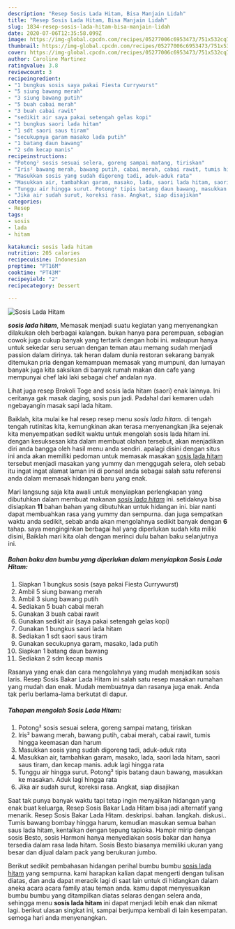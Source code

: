 ```yaml
---
description: "Resep Sosis Lada Hitam, Bisa Manjain Lidah"
title: "Resep Sosis Lada Hitam, Bisa Manjain Lidah"
slug: 1834-resep-sosis-lada-hitam-bisa-manjain-lidah
date: 2020-07-06T12:35:58.099Z
image: https://img-global.cpcdn.com/recipes/05277006c6953473/751x532cq70/sosis-lada-hitam-foto-resep-utama.jpg
thumbnail: https://img-global.cpcdn.com/recipes/05277006c6953473/751x532cq70/sosis-lada-hitam-foto-resep-utama.jpg
cover: https://img-global.cpcdn.com/recipes/05277006c6953473/751x532cq70/sosis-lada-hitam-foto-resep-utama.jpg
author: Caroline Martinez
ratingvalue: 3.8
reviewcount: 3
recipeingredient:
- "1 bungkus sosis saya pakai Fiesta Currywurst"
- "5 siung bawang merah"
- "3 siung bawang putih"
- "5 buah cabai merah"
- "3 buah cabai rawit"
- "sedikit air saya pakai setengah gelas kopi"
- "1 bungkus saori lada hitam"
- "1 sdt saori saus tiram"
- "secukupnya garam masako lada putih"
- "1 batang daun bawang"
- "2 sdm kecap manis"
recipeinstructions:
- "Potong² sosis sesuai selera, goreng sampai matang, tiriskan"
- "Iris² bawang merah, bawang putih, cabai merah, cabai rawit, tumis hingga keemasan dan harum"
- "Masukkan sosis yang sudah digoreng tadi, aduk-aduk rata"
- "Masukkan air, tambahkan garam, masako, lada, saori lada hitam, saori saus tiram, dan kecap manis. aduk lagi hingga rata"
- "Tunggu air hingga surut. Potong² tipis batang daun bawang, masukkan ke masakan. Aduk lagi hingga rata"
- "Jika air sudah surut, koreksi rasa. Angkat, siap disajikan"
categories:
- Resep
tags:
- sosis
- lada
- hitam

katakunci: sosis lada hitam 
nutrition: 205 calories
recipecuisine: Indonesian
preptime: "PT16M"
cooktime: "PT43M"
recipeyield: "2"
recipecategory: Dessert

---
```



![Sosis Lada Hitam](https://img-global.cpcdn.com/recipes/05277006c6953473/751x532cq70/sosis-lada-hitam-foto-resep-utama.jpg)

<b><i>sosis lada hitam</i></b>, Memasak menjadi suatu kegiatan yang menyenangkan dilakukan oleh berbagai kalangan. bukan hanya para perempuan, sebagian cowok juga cukup banyak yang tertarik dengan hobi ini. walaupun hanya untuk sekedar seru seruan dengan teman atau memang sudah menjadi passion dalam dirinya. tak heran dalam dunia restoran sekarang banyak ditemukan pria dengan kemampuan memasak yang mumpuni, dan lumayan banyak juga kita saksikan di banyak rumah makan dan cafe yang mempunyai chef laki laki sebagai chef andalan nya.

Lihat juga resep Brokoli Toge and sosis lada hitam (saori) enak lainnya. Ini ceritanya gak masak daging, sosis pun jadi. Padahal dari kemaren udah ngebayangin masak sapi lada hitam.

Baiklah, kita mulai ke hal resep resep menu <i>sosis lada hitam</i>. di tengah tengah rutinitas kita, kemungkinan akan terasa menyenangkan jika sejenak kita menyempatkan sedikit waktu untuk mengolah sosis lada hitam ini. dengan kesuksesan kita dalam membuat olahan tersebut, akan menjadikan diri anda bangga oleh hasil menu anda sendiri. apalagi disini dengan situs ini anda akan memiliki pedoman untuk memasak masakan <u>sosis lada hitam</u> tersebut menjadi masakan yang yummy dan menggugah selera, oleh sebab itu ingat ingat alamat laman ini di ponsel anda sebagai salah satu referensi anda dalam memasak hidangan baru yang enak.


Mari langsung saja kita awali untuk menyiapkan perlengkapan yang dibutuhkan dalam membuat makanan <u><i>sosis lada hitam</i></u> ini. setidaknya bisa disiapkan <b>11</b> bahan bahan yang dibutuhkan untuk hidangan ini. biar nanti dapat membuahkan rasa yang yummy dan sempurna. dan juga sempatkan waktu anda sedikit, sebab anda akan mengolahnya sedikit banyak dengan <b>6</b> tahap. saya menginginkan berbagai hal yang diperlukan sudah kita miliki disini, Baiklah mari kita olah dengan merinci dulu bahan baku selanjutnya ini.

<!--inarticleads1-->

##### Bahan baku dan bumbu yang diperlukan dalam menyiapkan Sosis Lada Hitam:

1. Siapkan 1 bungkus sosis (saya pakai Fiesta Currywurst)
1. Ambil 5 siung bawang merah
1. Ambil 3 siung bawang putih
1. Sediakan 5 buah cabai merah
1. Gunakan 3 buah cabai rawit
1. Gunakan sedikit air (saya pakai setengah gelas kopi)
1. Gunakan 1 bungkus saori lada hitam
1. Sediakan 1 sdt saori saus tiram
1. Gunakan secukupnya garam, masako, lada putih
1. Siapkan 1 batang daun bawang
1. Sediakan 2 sdm kecap manis


Rasanya yang enak dan cara mengolahnya yang mudah menjadikan sosis laris. Resep Sosis Bakar Lada Hitam ini salah satu resep masakan rumahan yang mudah dan enak. Mudah membuatnya dan rasanya juga enak. Anda tak perlu berlama-lama berkutat di dapur. 

<!--inarticleads2-->

##### Tahapan mengolah Sosis Lada Hitam:

1. Potong² sosis sesuai selera, goreng sampai matang, tiriskan
1. Iris² bawang merah, bawang putih, cabai merah, cabai rawit, tumis hingga keemasan dan harum
1. Masukkan sosis yang sudah digoreng tadi, aduk-aduk rata
1. Masukkan air, tambahkan garam, masako, lada, saori lada hitam, saori saus tiram, dan kecap manis. aduk lagi hingga rata
1. Tunggu air hingga surut. Potong² tipis batang daun bawang, masukkan ke masakan. Aduk lagi hingga rata
1. Jika air sudah surut, koreksi rasa. Angkat, siap disajikan


Saat tak punya banyak waktu tapi tetap ingin menyajikan hidangan yang enak buat keluarga, Resep Sosis Bakar Lada Hitam bisa jadi alternatif yang menarik. Resep Sosis Bakar Lada Hitam. deskripsi. bahan. langkah. diskusi.. Tumis bawang bombay hingga harum, kemudian masukan semua bahan saus lada hitam, kentalkan dengan tepung tapioka. Hampir mirip dengan sosis Besto, sosis Harmoni hanya menyediakan sosis bakar dan hanya tersedia dalam rasa lada hitam. Sosis Besto biasanya memiliki ukuran yang besar dan dijual dalam pack yang berukuran jumbo. 

Berikut sedikit pembahasan hidangan perihal bumbu bumbu <u>sosis lada hitam</u> yang sempurna. kami harapkan kalian dapat mengerti dengan tulisan diatas, dan anda dapat meracik lagi di saat lain untuk di hidangkan dalam aneka acara acara family atau teman anda. kamu dapat menyesuaikan bumbu bumbu yang ditampilkan diatas selaras dengan selera anda, sehingga menu <b>sosis lada hitam</b> ini dapat menjadi lebih enak dan nikmat lagi. berikut ulasan singkat ini, sampai berjumpa kembali di lain kesempatan. semoga hari anda menyenangkan.
